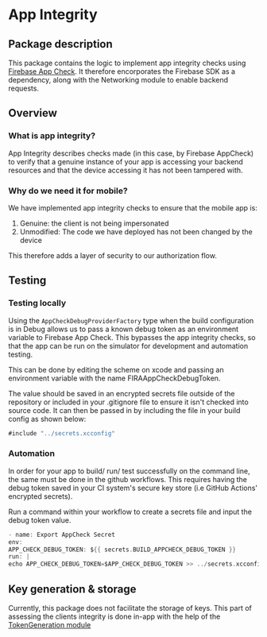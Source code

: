 #  App Integrity

## Package description

This package contains the logic to implement app integrity checks using [Firebase App Check](https://firebase.google.com/docs/app-check). It therefore encorporates the Firebase SDK as a dependency, along with the Networking module to enable backend requests.

## Overview

### What is app integrity?

App Integrity describes checks made (in this case, by Firebase AppCheck) to verify that a genuine instance of your app is accessing your backend resources and that the device accessing it has not been tampered with.

### Why do we need it for mobile?

We have implemented app integrity checks to ensure that the mobile app is:

1. Genuine: the client is not being impersonated
2. Unmodified: The code we have deployed has not been changed by the device

This therefore adds a layer of security to our authorization flow.

## Testing

### Testing locally

Using the `AppCheckDebugProviderFactory` type when the build configuration is in Debug allows us to pass a known debug token as an environment variable to Firebase App Check.
This bypasses the app integrity checks, so that the app can be run on the simulator for development and automation testing.

This can be done by editing the scheme on xcode and passing an environment variable with the name FIRAAppCheckDebugToken.

The value should be saved in an encrypted secrets file outside of the repository or included in your .gitignore file to ensure it isn't checked into source code. It can then be passed in by including the file in your build config as shown below:

```swift
#include "../secrets.xcconfig"
```

### Automation

In order for your app to build/ run/ test successfully on the command line, the same must be done in the github workflows. This requires having the debug token saved in your CI system's secure key store (i.e GitHub Actions' encrypted secrets).

Run a command within your workflow to create a secrets file and input the debug token value.

```swift
- name: Export AppCheck Secret
env:
APP_CHECK_DEBUG_TOKEN: ${{ secrets.BUILD_APPCHECK_DEBUG_TOKEN }}
run: |
echo APP_CHECK_DEBUG_TOKEN=$APP_CHECK_DEBUG_TOKEN >> ../secrets.xcconfig

```

## Key generation & storage

Currently, this package does not facilitate the storage of keys. This part of assessing the clients integrity is done in-app with the help of the [TokenGeneration module](https://github.com/govuk-one-login/mobile-ios-networking?tab=readme-ov-file#tokengeneration)
